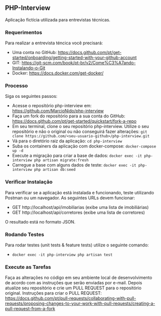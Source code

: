 ## PHP-Interview

Aplicação fictícia utilizada para entrevistas técnicas.

### Requerimentos

Para realizar a entrevista téncica você precisará: 

- Uma conta no GitHub: https://docs.github.com/pt/get-started/onboarding/getting-started-with-your-github-account
- GIT: https://git-scm.com/book/pt-br/v2/Come%C3%A7ando-Instalando-o-Git
- Docker: https://docs.docker.com/get-docker/

### Processo

Siga os seguintes passos:

- Acesse o repositório php-interview em: https://github.com/MarcioNido/php-interview
- Faça um fork do repositório para a sua conta do GitHub: https://docs.github.com/pt/get-started/quickstart/fork-a-repo
- Em seu terminal, clone o seu repositório php-interview. Utilize o seu repositório e não o original ou não conseguirá fazer alterações: `git clone https://github.com/<seu-usuario-github>/php-interview.git`
- Vá para o diretório raiz da aplicação: `cd php-interview`
- Suba os containers da aplicação com docker-compose: `docker-compose up -d`
- Execute a migração para criar a base de dados: `docker exec -it php-interview php artisan migrate:fresh`
- Carregue a base com alguns dados de teste: `docker exec -it php-interview php artisan db:seed`

### Verificar Instalação

Para verificar se a aplicação está instalada e funcionando, teste utilizando Postman ou um navegador. As seguintes URLs devem funcionar:

- GET http://localhost/api/imobiliarias (exibe uma lista de imobiliárias)
- GET http://localhost/api/corretores (exibe uma lista de corretores)

O resultado está no formato JSON.

### Rodando Testes

Para rodar testes (unit tests & feature tests) utilize o seguinte comando:

- `docker exec -it php-interview php artisan test`

### Execute as Tarefas

Faça as alterações no código em seu ambiente local de desenvolvimento de acordo com as instruções que serão enviadas por e-mail. Depois atualize seu repositório e crie um PULL REQUEST para o repositório original. Instruções para criar o PULL REQUEST: https://docs.github.com/pt/pull-requests/collaborating-with-pull-requests/proposing-changes-to-your-work-with-pull-requests/creating-a-pull-request-from-a-fork

